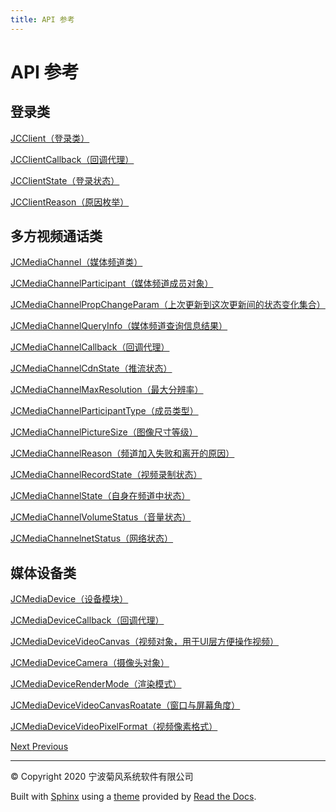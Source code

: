 ```yaml
---
title: API 参考
---
```

# API 参考



## 登录类

[JCClient（登录类）](https://developer.juphoon.com/portal/reference/V2.1/windows/C++/html/class_j_c_client.html)

[JCClientCallback（回调代理）](https://developer.juphoon.com/portal/reference/V2.1/windows/C++/html/class_j_c_client_callback.html)

[JCClientState（登录状态）](https://developer.juphoon.com/portal/reference/V2.1/windows/C++/html/_j_c_client_constants_8h.html#a5c6824014f5c55e65de4010f908e1eaa)

[JCClientReason（原因枚举）](https://developer.juphoon.com/portal/reference/V2.1/windows/C++/html/_j_c_client_constants_8h.html#a8b1b44e57fff02634fd4637428a70020)





## 多方视频通话类

[JCMediaChannel（媒体频道类）](https://developer.juphoon.com/portal/reference/V2.1/windows/C++/html/class_j_c_media_channel.html)

[JCMediaChannelParticipant（媒体频道成员对象）](https://developer.juphoon.com/portal/reference/V2.1/windows/C++/html/class_j_c_media_channel_participant.html)

[JCMediaChannelPropChangeParam（上次更新到这次更新间的状态变化集合）](https://developer.juphoon.com/portal/reference/V2.1/windows/C++/html/class_j_c_media_channel_prop_change_param.html)

[JCMediaChannelQueryInfo（媒体频道查询信息结果）](https://developer.juphoon.com/portal/reference/V2.1/windows/C++/html/class_j_c_media_channel_query_info.html)

[JCMediaChannelCallback（回调代理）](https://developer.juphoon.com/portal/reference/V2.1/windows/C++/html/class_j_c_media_channel_callback.html)

[JCMediaChannelCdnState（推流状态）](https://developer.juphoon.com/portal/reference/V2.1/windows/C++/html/_j_c_media_channel_constants_8h.html#a8d02bba7240b081d07c708ee4c838a3b)

[JCMediaChannelMaxResolution（最大分辨率）](https://developer.juphoon.com/portal/reference/V2.1/windows/C++/html/_j_c_media_channel_constants_8h.html#a553b1054936996b429154f8c9be55c6f)

[JCMediaChannelParticipantType（成员类型）](https://developer.juphoon.com/portal/reference/V2.1/windows/C++/html/_j_c_media_channel_constants_8h.html#add901bf4b3e12ec8172ed9b02a8e5de3)

[JCMediaChannelPictureSize（图像尺寸等级）](https://developer.juphoon.com/portal/reference/V2.1/windows/C++/html/_j_c_media_channel_constants_8h.html#ac5bab320734e36ac52c6bd3a250ddff8)

[JCMediaChannelReason（频道加入失败和离开的原因）](https://developer.juphoon.com/portal/reference/V2.1/windows/C++/html/_j_c_media_channel_constants_8h.html#a24a2154e4bb2db63c75b31cd2b021fc3)

[JCMediaChannelRecordState（视频录制状态）](https://developer.juphoon.com/portal/reference/V2.1/windows/C++/html/_j_c_media_channel_constants_8h.html#ac2be7c5489851785175c20e941ffdeef)

[JCMediaChannelState（自身在频道中状态）](https://developer.juphoon.com/portal/reference/V2.1/windows/C++/html/_j_c_media_channel_constants_8h.html#aba59b980138d98f12a87fd934cfdd55b)

[JCMediaChannelVolumeStatus（音量状态）](https://developer.juphoon.com/portal/reference/V2.1/windows/C++/html/_j_c_media_channel_constants_8h.html#a16cffa3f01349329832b37628638f268)

[JCMediaChannelnetStatus（网络状态）](https://developer.juphoon.com/portal/reference/V2.1/windows/C++/html/_j_c_media_channel_constants_8h.html#aa43c2be02792430571b1ae82100eee6f)





## 媒体设备类

[JCMediaDevice（设备模块）](https://developer.juphoon.com/portal/reference/V2.1/windows/C++/html/class_j_c_media_device.html)

[JCMediaDeviceCallback（回调代理）](https://developer.juphoon.com/portal/reference/V2.1/windows/C++/html/class_j_c_media_device_callback.html)

[JCMediaDeviceVideoCanvas（视频对象，用于UI层方便操作视频）](https://developer.juphoon.com/portal/reference/V2.1/windows/C++/html/class_j_c_media_device_video_canvas.html)

[JCMediaDeviceCamera（摄像头对象）](https://developer.juphoon.com/portal/reference/V2.1/windows/C++/html/class_j_c_media_device_camera.html)

[JCMediaDeviceRenderMode（渲染模式）](https://developer.juphoon.com/portal/reference/V2.1/windows/C++/html/_j_c_media_devie_constants_8h.html#a3d4e0c37a074d813ff1701f250b3831d)

[JCMediaDeviceVideoCanvasRoatate（窗口与屏幕角度）](https://developer.juphoon.com/portal/reference/V2.1/windows/C++/html/_j_c_media_devie_constants_8h.html#a1f14e425a8b2abadf1bf7e2e59baa158)

[JCMediaDeviceVideoPixelFormat（视频像素格式）](https://developer.juphoon.com/portal/reference/V2.1/windows/C++/html/_j_c_media_devie_constants_8h.html#a2c6c5198086db6570f08f4da6d23bf2a)











[Next
](../../../05_video_live/index.html "视频互动直播通话")
[
Previous](index.html "进阶功能集成")



-----



© Copyright 2020 宁波菊风系统软件有限公司



Built with [Sphinx](http://sphinx-doc.org/) using a
[theme](https://github.com/rtfd/sphinx_rtd_theme) provided by [Read the
Docs](https://readthedocs.org).









